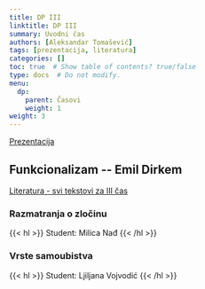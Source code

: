 ```yaml
---
title: DP III
linktitle: DP III
summary: Uvodni čas
authors: [Aleksandar Tomašević]
tags: [prezentacija, literatura]
categories: []
toc: true  # Show table of contents? true/false
type: docs  # Do not modify.
menu:
  dp:
    parent: Časovi
    weight: 1
weight: 3
---
```


[Prezentacija](/files/dp-03.pdf)

## Funkcionalizam -- Emil Dirkem

[Literatura - svi tekstovi za III čas](/files/dp-l-03.pdf)

### Razmatranja o zločinu

{{< hl >}} Student: Milica Nađ {{< /hl >}}

### Vrste samoubistva

{{< hl >}} Student: Ljiljana Vojvodić {{< /hl >}}




